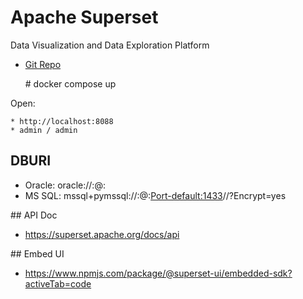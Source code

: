 # Apache Superset

Data Visualization and Data Exploration Platform

* [Git Repo](https://github.com/apache/superset/tree/master)


    # docker compose up

Open:

    * http://localhost:8088
    * admin / admin

## DBURI

* Oracle: oracle://<username>:<password>@<hostname>:<port>
* MS SQL: mssql+pymssql://<Username>:<Password>@<Host>:<Port-default:1433>/<Database Name>/?Encrypt=yes


## API Doc

* https://superset.apache.org/docs/api

## Embed UI

* https://www.npmjs.com/package/@superset-ui/embedded-sdk?activeTab=code